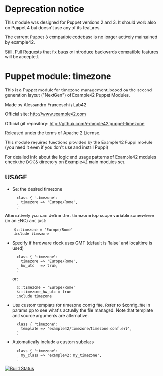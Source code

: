 # Deprecation notice

This module was designed for Puppet versions 2 and 3. It should work also on Puppet 4 but doesn't use any of its features.

The current Puppet 3 compatible codebase is no longer actively maintained by example42.

Still, Pull Requests that fix bugs or introduce backwards compatible features will be accepted.


# Puppet module: timezone

This is a Puppet module for timezone management, based on the second generation layout ("NextGen") of Example42 Puppet Modules.

Made by Alessandro Franceschi / Lab42

Official site: http://www.example42.com

Official git repository: http://github.com/example42/puppet-timezone

Released under the terms of Apache 2 License.

This module requires functions provided by the Example42 Puppi module (you need it even if you don't use and install Puppi)

For detailed info about the logic and usage patterns of Example42 modules check the DOCS directory on Example42 main modules set.

## USAGE 

* Set the desired timezone 

        class { 'timezone':
          timezone => 'Europe/Rome',
        }

Alternatively you can define the ::timezone top scope variable somewhere (in an ENC) and just:

        $::timezone = 'Europe/Rome'
        include timezone

* Specify if hardware clock uses GMT (default is 'false' and localtime is used)

        class { 'timezone':
          timezone => 'Europe/Rome',
          hw_utc   => true,
        }

  or:

        $::timezone = 'Europe/Rome'
        $::timezone_hw_utc = true
        include timezone


* Use custom template for timezone config file. Refer to $config_file in params.pp to see what's actually the file managed.
  Note that template and source arguments are alternative. 

        class { 'timezone':
          template => 'example42/timezone/timezone.conf.erb',
        }


* Automatically include a custom subclass

        class { 'timezone':
          my_class => 'example42::my_timezone',
        }



[![Build Status](https://travis-ci.org/example42/puppet-timezone.png?branch=master)](https://travis-ci.org/example42/puppet-timezone)
